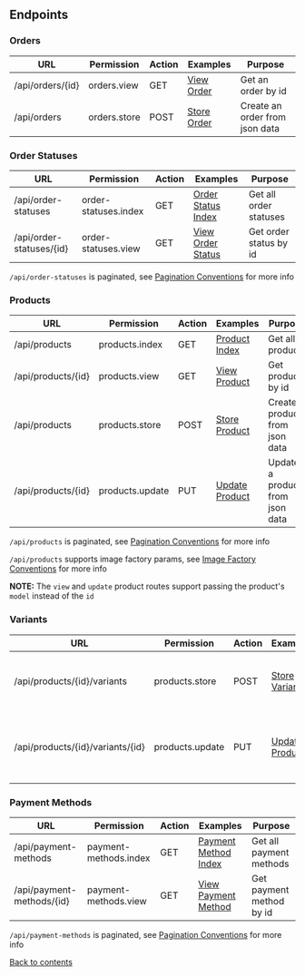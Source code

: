 ## Endpoints

### Orders

| URL               | Permission   | Action | Examples                               | Purpose                        |
|-------------------|--------------|--------|----------------------------------------|--------------------------------|
| /api/orders/{id}  | orders.view  | GET    | [View Order](Examples/Order/VIEW.md)   | Get an order by id             |
| /api/orders       | orders.store | POST   | [Store Order](Examples/Order/STORE.md) | Create an order from json data |

### Order Statuses

| URL                      | Permission            | Action | Examples                                             | Purpose                |
|--------------------------|-----------------------|--------|------------------------------------------------------|------------------------|
| /api/order-statuses      | order-statuses.index  | GET    | [Order Status Index](Examples/OrderStatus/INDEX.md)  | Get all order statuses |
| /api/order-statuses/{id} | order-statuses.view   | GET    | [View Order Status](Examples/OrderStatus/VIEW.md)    | Get order status by id | 

`/api/order-statuses` is paginated, see [Pagination Conventions](CONVENTIONS.md#pagination-conventions) for more info

### Products

| URL                | Permission      | Action | Examples                                     | Purpose                         |
|--------------------|-----------------|--------|----------------------------------------------|---------------------------------|
| /api/products      | products.index  | GET    | [Product Index](Examples/Product/INDEX.md)   | Get all products                |
| /api/products/{id} | products.view   | GET    | [View Product](Examples/Product/VIEW.md)     | Get product by id               | 
| /api/products      | products.store  | POST   | [Store Product](Examples/Product/STORE.md)   | Create a product from json data | 
| /api/products/{id} | products.update | PUT    | [Update Product](Examples/Product/UPDATE.md) | Update a product from json data |

`/api/products` is paginated, see [Pagination Conventions](CONVENTIONS.md#pagination-conventions) for more info

`/api/products` supports image factory params, see [Image Factory Conventions](CONVENTIONS.md#image-factory-conventions) for more info

**NOTE:** The `view` and `update` product routes support passing the product's `model` instead of the `id`

### Variants

| URL                              | Permission      | Action | Examples                                        | Purpose                         |
|----------------------------------|-----------------|--------|-------------------------------------------------|---------------------------------|
| /api/products/{id}/variants      | products.store  | POST   | [Store Variant](Examples/Variant/STORE.md)      | Create a variant from json data |
| /api/products/{id}/variants/{id} | products.update | PUT    | [Update Product](Examples/Product/UPDATE.md)    | Update a product from json data |

### Payment Methods

| URL                        | Permission              | Action  | Examples                                                   | Purpose                    |
|----------------------------|-------------------------|---------|------------------------------------------------------------|----------------------------|
| /api/payment-methods       | payment-methods.index   | GET     | [Payment Method Index](Examples/PaymentMethod/INDEX.md)    | Get all payment methods    |
| /api/payment-methods/{id}  | payment-methods.view    | GET     | [View Payment Method](Examples/PaymentMethod/VIEW.md)      | Get payment method by id   | 

`/api/payment-methods` is paginated, see [Pagination Conventions](CONVENTIONS.md#pagination-conventions) for more info

[Back to contents](README.md#table-of-contents)
